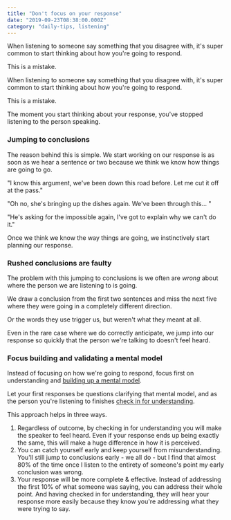 ```yaml
---
title: "Don't focus on your response"
date: "2019-09-23T08:38:00.000Z"
category: "daily-tips, listening"
---
```


When listening to someone say something that you disagree with, it's super common to start thinking about how you're going to respond.

This is a mistake. 

<!-- more -->

When listening to someone say something that you disagree with, it's super common to start thinking about how you're going to respond.

This is a mistake. 


The moment you start thinking about your response, you've stopped listening to the person speaking.

### Jumping to conclusions

The reason behind this is simple. We start working on our response is as soon as we hear a sentence or two because we think we know how things are going to go.

"I know this argument, we've been down this road before. Let me cut it off at the pass."

"Oh no, she's bringing up the dishes again. We've been through this... "

"He's asking for the impossible again, I've got to explain why we can't do it."

Once we think we know the way things are going, we instinctively start planning our response.

### Rushed conclusions are faulty

The problem with this jumping to conclusions is we often are _wrong_ about where the person we are listening to is going.

We draw a conclusion from the first two sentences and miss the next five where they were going in a completely different direction.

Or the words they use trigger us, but weren't what they meant at all.

Even in the rare case where we do correctly anticipate, we jump into our response so quickly that the person we're talking to doesn't feel heard.

### Focus building and validating a mental model

Instead of focusing on how we're going to respond, focus first on understanding and [building up a mental model](https://www.speakwritelisten.com/blog/9-17-mental-models-make-better-questions).

Let your first responses be questions clarifying that mental model, and as the person you're listening to finishes [check in for understanding](https://www.speakwritelisten.com/blog/9-19-check-in-for-understanding).

This approach helps in three ways.

1. Regardless of outcome, by checking in for understanding you will make the speaker to feel heard. Even if your response ends up being exactly the same, this will make a huge difference in how it is perceived.
2. You can catch yourself early and keep yourself from misunderstanding. You'll still jump to conclusions early - we all do - but I find that almost 80% of the time once I listen to the entirety of someone's point my early conclusion was wrong.
3. Your response will be more complete & effective. Instead of addressing the first 10% of what someone was saying, you can address their whole point. And having checked in for understanding, they will hear your response more easily because they know you're addressing what they were trying to say.
